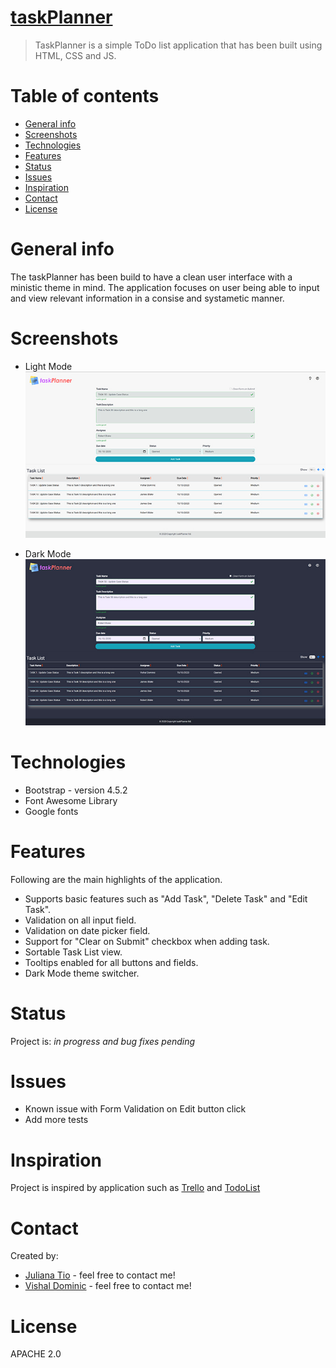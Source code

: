 # [taskPlanner](https://vizpal.github.io/taskPlanner/)
> TaskPlanner is a simple ToDo list application that has been built using HTML, CSS and JS.

# Table of contents
* [General info](#general-info)
* [Screenshots](#screenshots)
* [Technologies](#technologies)
* [Features](#features)
* [Status](#status)
* [Issues](#issues)
* [Inspiration](#inspiration)
* [Contact](#contact)
* [License](#license)

# General info
The taskPlanner has been build to have a clean user interface with a ministic theme in mind.
The application focuses on user being able to input and view relevant information in a consise and systametic manner.

# Screenshots

* Light Mode
![Light Mode screenshot](./images/lightsMode.jpg)

* Dark Mode
![Dark Mode screenshot](./images/darkMode.jpg)

# Technologies
* Bootstrap - version 4.5.2
* Font Awesome Library
* Google fonts

# Features
Following are the main highlights of the application.
* Supports basic features such as "Add Task", "Delete Task" and "Edit Task".
* Validation on all input field.
* Validation on date picker field.
* Support for "Clear on Submit" checkbox when adding task. 
* Sortable Task List view.
* Tooltips enabled for all buttons and fields.
* Dark Mode theme switcher.

# Status
Project is: _in progress and bug fixes pending_

# Issues
* Known issue with Form Validation on Edit button click
* Add more tests

# Inspiration
Project is inspired by application such as [Trello](https://trello.com/en) and [TodoList](https://todoist.com/home)

# Contact
Created by:
* [Juliana Tio](mailto:juliana.tio122@gmail.com) - feel free to contact me!
* [Vishal Dominic](mailto:vizpal@gmail.com) - feel free to contact me!

# License
APACHE 2.0
